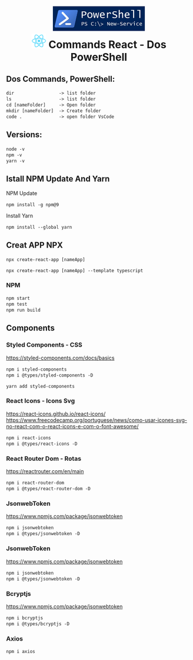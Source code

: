 
<div align="center">
    <h1>
    <img src="./src/img/powershell.jpg" width="250px"/>
    <br>
     <img src="./src/img/logo192.png" width="40x"/> Commands React - Dos PowerShell
    </h1>
</div>

## Dos Commands, PowerShell:
```npm
dir                 -> list folder
ls                  -> list folder
cd [nameFolder]     -> Open folder
mkdir [nameFolder]  -> Create folder
code .              -> open folder VsCode
```

## Versions:
```npm
node -v
npm -v
yarn -v
```

## Istall NPM Update And Yarn
NPM Update 
```npm
npm install -g npm@9
```
Install Yarn
```npm
npm install --global yarn
```

## Creat APP NPX
```npm
npx create-react-app [nameApp]
```
```npm
npx create-react-app [nameApp] --template typescript
```

### NPM 
```npm
npm start
npm test
npm run build
```

## Components
### Styled Components - CSS
https://styled-components.com/docs/basics
```npm
npm i styled-components
npm i @types/styled-components -D
```
```npm
yarn add styled-components
```

### React Icons - Icons Svg
https://react-icons.github.io/react-icons/
https://www.freecodecamp.org/portuguese/news/como-usar-icones-svg-no-react-com-o-react-icons-e-com-o-font-awesome/
```npm
npm i react-icons 
npm i @types/react-icons -D
```
### React Router Dom - Rotas
https://reactrouter.com/en/main
```npm
npm i react-router-dom
npm i @types/react-router-dom -D
```

### JsonwebToken
https://www.npmjs.com/package/jsonwebtoken
```npm
npm i jsonwebtoken
npm i @types/jsonwebtoken -D
```

### JsonwebToken
https://www.npmjs.com/package/jsonwebtoken
```npm
npm i jsonwebtoken
npm i @types/jsonwebtoken -D
```

### Bcryptjs
https://www.npmjs.com/package/jsonwebtoken
```npm
npm i bcryptjs
npm i @types/bcryptjs -D
```


### Axios
```npm
npm i axios
```


